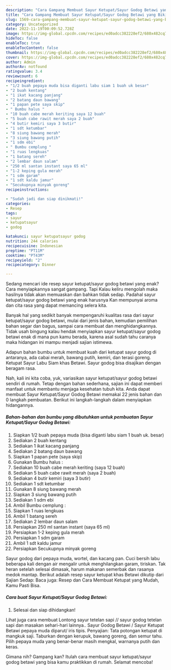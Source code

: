 ```yaml
---
description: "Cara Gampang Membuat Sayur Ketupat/Sayur Godog Betawi yang Bikin Ngiler, Buat Buka Puasa}"
title: "Cara Gampang Membuat Sayur Ketupat/Sayur Godog Betawi yang Bikin Ngiler, Buat Buka Puasa}"
slug: 1569-cara-gampang-membuat-sayur-ketupat-sayur-godog-betawi-yang-bikin-ngiler-buat-buka-puasa
category: Uncategorized
date: 2022-11-19T00:09:52.728Z
image: https://img-global.cpcdn.com/recipes/ed0adcc382228ef2/680x482cq70/sayur-ketupatsayur-godog-betawi-foto-resep-utama.jpg
hideToc: false
enableToc: true
enableTocContent: false
thumbnail: https://img-global.cpcdn.com/recipes/ed0adcc382228ef2/680x482cq70/sayur-ketupatsayur-godog-betawi-foto-resep-utama.jpg
cover: https://img-global.cpcdn.com/recipes/ed0adcc382228ef2/680x482cq70/sayur-ketupatsayur-godog-betawi-foto-resep-utama.jpg
author: Admin
authorAv: notfound
ratingvalue: 3.4
reviewcount: 6
recipeingredient:
- "1/2 buah pepaya muda bisa diganti labu siam 1 buah uk besar"
- "2 buah kentang"
- "1 ikat kacang panjang"
- "2 batang daun bawang"
- "1 papan pete saya skip"
- " Bumbu halus "
- "10 buah cabe merah keriting saya 12 buah"
- "5 buah cabe rawit merah saya 2 buah"
- "4 butir kemiri saya 3 butir"
- "1 sdt ketumbar"
- "8 siung bawang merah"
- "3 siung bawang putih"
- "1 sdm ebi"
- " Bumbu cemplung "
- "1 ruas lengkuas"
- "1 batang sereh"
- "2 lembar daun salam"
- "250 ml santan instant saya 65 ml"
- "1-2 keping gula merah"
- "1 sdm garam"
- "1 sdt kaldu jamur"
- "Secukupnya minyak goreng"
recipeinstructions:

- "Sudah jadi dan siap dinikmati!"
categories:
- Resep
tags:
- sayur
- ketupatsayur
- godog

katakunci: sayur ketupatsayur godog 
nutrition: 244 calories
recipecuisine: Indonesian
preptime: "PT11M"
cooktime: "PT43M"
recipeyield: "2"
recipecategory: Dinner

---
```



Sedang mencari ide resep sayur ketupat/sayur godog betawi yang enak? Cara menyiapkannya sangat gampang. Tapi Kalau keliru mengolah maka hasilnya tidak akan memuaskan dan bahkan tidak sedap. Padahal sayur ketupat/sayur godog betawi yang enak harusnya Kan mempunyai aroma dan cita rasa yang dapat memancing selera kita.


Banyak hal yang sedikit banyak mempengaruhi kualitas rasa dari sayur ketupat/sayur godog betawi, mulai dari jenis bahan, kemudian pemilihan bahan segar dan bagus, sampai cara membuat dan menghidangkannya. Tidak usah bingung kalau hendak menyiapkan sayur ketupat/sayur godog betawi enak di mana pun kamu berada, karena asal sudah tahu caranya maka hidangan ini mampu menjadi sajian istimewa.

Adapun bahan bumbu untuk membuat kuah dari ketupat sayur godog di antaranya, ada cabai merah, bawang putih, kemiri, dan terasi goreng. Ketupat Sayur Labu Siam khas Betawi. Sayur godog bisa disajikan dengan beragam rasa.


Nah, kali ini kita coba, yuk, variasikan sayur ketupat/sayur godog betawi sendiri di rumah. Tetap dengan bahan sederhana, sajian ini dapat memberi manfaat untuk membantu menjaga kesehatan tubuh kita. Anda dapat membuat Sayur Ketupat/Sayur Godog Betawi memakai 22 jenis bahan dan 0 langkah pembuatan. Berikut ini langkah-langkah dalam menyiapkan hidangannya.

<!--inarticleads1-->

##### Bahan-bahan dan bumbu yang dibutuhkan untuk pembuatan Sayur Ketupat/Sayur Godog Betawi:

1. Siapkan 1/2 buah pepaya muda (bisa diganti labu siam 1 buah uk. besar)
1. Sediakan 2 buah kentang
1. Sediakan 1 ikat kacang panjang
1. Sediakan 2 batang daun bawang
1. Siapkan 1 papan pete (saya skip)
1. Gunakan  Bumbu halus :
1. Sediakan 10 buah cabe merah keriting (saya 12 buah)
1. Sediakan 5 buah cabe rawit merah (saya 2 buah)
1. Sediakan 4 butir kemiri (saya 3 butir)
1. Sediakan 1 sdt ketumbar
1. Gunakan 8 siung bawang merah
1. Siapkan 3 siung bawang putih
1. Sediakan 1 sdm ebi
1. Ambil  Bumbu cemplung :
1. Siapkan 1 ruas lengkuas
1. Ambil 1 batang sereh
1. Sediakan 2 lembar daun salam
1. Persiapkan 250 ml santan instant (saya 65 ml)
1. Persiapkan 1-2 keping gula merah
1. Persiapkan 1 sdm garam
1. Ambil 1 sdt kaldu jamur
1. Persiapkan Secukupnya minyak goreng


Sayur godog dari pepaya muda, wortel, dan kacang pan. Cuci bersih labu beberapa kali dengan air mengalir untuk menghilangkan garam, tiriskan. Tak heran setelah selesai dimasak, harum makanan semerbak dan rasanya medok mantap. Berikut adalah resep sayur ketupat khas Betawi dikutip dari Sajian Sedap: Baca juga: Resep dan Cara Membuat Ketupat yang Mudah, Kamu Pasti Bisa. 

<!--inarticleads2-->

##### Cara buat Sayur Ketupat/Sayur Godog Betawi:


1. Selesai dan siap dihidangkan!

Lihat juga cara membuat Lontong sayur tetelan sapi // sayur godog tetelan sapi dan masakan sehari-hari lainnya.. Sayur Godog Betawi / Sayur Ketupat Betawi pepaya muda diparut/ iris tipis. Penyajian: Tata potongan ketupat di mangkuk saji. Taburkan dengan kerupuk, bawang goreng, dan semur tahu. Pilih pepaya muda yang benar-benar masih mengkal, warnanya putih dan keras. 

Gimana nih? Gampang kan? Itulah cara membuat sayur ketupat/sayur godog betawi yang bisa kamu praktikkan di rumah. Selamat mencoba!
